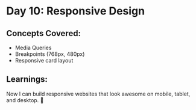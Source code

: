 # Day 10: Responsive Design

## Concepts Covered:
- Media Queries
- Breakpoints (768px, 480px)
- Responsive card layout

## Learnings:
Now I can build responsive websites that look awesome on mobile, tablet, and desktop. 💪
